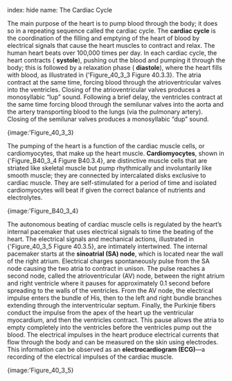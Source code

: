 index: hide
name: The Cardiac Cycle

The main purpose of the heart is to pump blood through the body; it does so in a repeating sequence called the cardiac cycle. The  **cardiac cycle** is the coordination of the filling and emptying of the heart of blood by electrical signals that cause the heart muscles to contract and relax. The human heart beats over 100,000 times per day. In each cardiac cycle, the heart contracts ( **systole**), pushing out the blood and pumping it through the body; this is followed by a relaxation phase ( **diastole**), where the heart fills with blood, as illustrated in {'Figure_40_3_3 Figure 40.3.3}. The atria contract at the same time, forcing blood through the atrioventricular valves into the ventricles. Closing of the atrioventricular valves produces a monosyllabic “lup” sound. Following a brief delay, the ventricles contract at the same time forcing blood through the semilunar valves into the aorta and the artery transporting blood to the lungs (via the pulmonary artery). Closing of the semilunar valves produces a monosyllabic “dup” sound.


{image:'Figure_40_3_3}
        

The pumping of the heart is a function of the cardiac muscle cells, or cardiomyocytes, that make up the heart muscle.  **Cardiomyocytes**, shown in {'Figure_B40_3_4 Figure B40.3.4}, are distinctive muscle cells that are striated like skeletal muscle but pump rhythmically and involuntarily like smooth muscle; they are connected by intercalated disks exclusive to cardiac muscle. They are self-stimulated for a period of time and isolated cardiomyocytes will beat if given the correct balance of nutrients and electrolytes.


{image:'Figure_B40_3_4}
        

The autonomous beating of cardiac muscle cells is regulated by the heart’s internal pacemaker that uses electrical signals to time the beating of the heart. The electrical signals and mechanical actions, illustrated in {'Figure_40_3_5 Figure 40.3.5}, are intimately intertwined. The internal pacemaker starts at the  **sinoatrial (SA) node**, which is located near the wall of the right atrium. Electrical charges spontaneously pulse from the SA node causing the two atria to contract in unison. The pulse reaches a second node, called the atrioventricular (AV) node, between the right atrium and right ventricle where it pauses for approximately 0.1 second before spreading to the walls of the ventricles. From the AV node, the electrical impulse enters the bundle of His, then to the left and right bundle branches extending through the interventricular septum. Finally, the Purkinje fibers conduct the impulse from the apex of the heart up the ventricular myocardium, and then the ventricles contract. This pause allows the atria to empty completely into the ventricles before the ventricles pump out the blood. The electrical impulses in the heart produce electrical currents that flow through the body and can be measured on the skin using electrodes. This information can be observed as an  **electrocardiogram (ECG)**—a recording of the electrical impulses of the cardiac muscle.


{image:'Figure_40_3_5}
        
